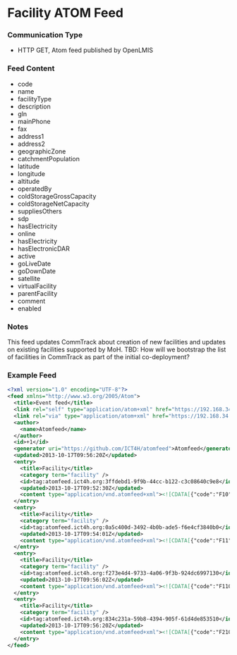 # Facility ATOM Feed

### Communication Type

- HTTP GET, Atom feed published by OpenLMIS

### Feed Content

- code
- name
- facilityType
- description
- gln
- mainPhone
- fax
- address1
- address2
- geographicZone
- catchmentPopulation
- latitude
- longitude
- altitude
- operatedBy
- coldStorageGrossCapacity
- coldStorageNetCapacity
- suppliesOthers
- sdp
- hasElectricity
- online
- hasElectricity
- hasElectronicDAR
- active
- goLiveDate
- goDownDate
- satellite
- virtualFacility
- parentFacility
- comment
- enabled

### Notes

This feed updates CommTrack about creation of new facilities and updates on existing facilities supported by MoH.
TBD: How will we bootstrap the list of facilities in CommTrack as part of the initial co-deployment?  

### Example Feed
```xml
<?xml version="1.0" encoding="UTF-8"?>
<feed xmlns="http://www.w3.org/2005/Atom">
  <title>Event feed</title>
  <link rel="self" type="application/atom+xml" href="https://192.168.34.2/feeds/facility/recent" />
  <link rel="via" type="application/atom+xml" href="https://192.168.34.2/feeds/facility/1" />
  <author>
    <name>Atomfeed</name>
  </author>
  <id>+1</id>
  <generator uri="https://github.com/ICT4H/atomfeed">Atomfeed</generator>
  <updated>2013-10-17T09:56:20Z</updated>
  <entry>
    <title>Facility</title>
    <category term="facility" />
    <id>tag:atomfeed.ict4h.org:3ffdebd1-9f9b-44cc-b122-c3c08640c9e8</id>
    <updated>2013-10-17T09:52:30Z</updated>
    <content type="application/vnd.atomfeed+xml"><![CDATA[{"code":"F10","name":"Village Dispensary","description":"IT department","mainPhone":"9876234981","fax":"fax","address1":"A","address2":"B","geographicZone":"District1","facilityType":"Warehouse","catchmentPopulation":333,"latitude":22.1,"longitude":1.2,"altitude":3.3,"operatedBy":"FBO","coldStorageGrossCapacity":9.9,"coldStorageNetCapacity":6.6,"suppliesOthers":true,"sdp":true,"hasElectricity":true,"online":true,"hasElectronicSCC":true,"hasElectronicDAR":true,"active":true,"goLiveDate":1352572200000,"goDownDate":1352572200000,"satellite":false,"comment":"fc","enabled":true,"virtualFacility":false,"gln":"G7645"}]]></content>
  </entry>
  <entry>
    <title>Facility</title>
    <category term="facility" />
    <id>tag:atomfeed.ict4h.org:0a5c400d-3492-4b0b-ade5-f6e4cf3840b0</id>
    <updated>2013-10-17T09:54:01Z</updated>
    <content type="application/vnd.atomfeed+xml"><![CDATA[{"code":"F11","name":"Central Hospital","description":"IT department","mainPhone":"9876234981","fax":"fax","address1":"A","address2":"B","geographicZone":"Ngorongoro","facilityType":"Lvl3 Hospital","catchmentPopulation":333,"latitude":22.3,"longitude":1.2,"altitude":3.3,"operatedBy":"Private","coldStorageGrossCapacity":9.9,"coldStorageNetCapacity":6.6,"suppliesOthers":true,"sdp":true,"hasElectricity":true,"online":true,"hasElectronicSCC":true,"hasElectronicDAR":true,"active":true,"goLiveDate":1352572200000,"goDownDate":1352572200000,"satellite":false,"comment":"fc","enabled":true,"virtualFacility":false,"gln":"G7646"}]]></content>
  </entry>
  <entry>
    <title>Facility</title>
    <category term="facility" />
    <id>tag:atomfeed.ict4h.org:f273e4d4-9733-4a06-9f3b-924dc6997130</id>
    <updated>2013-10-17T09:56:02Z</updated>
    <content type="application/vnd.atomfeed+xml"><![CDATA[{"code":"F110","name":"Agent 100","mainPhone":"9988776655","geographicZone":"District1","facilityType":"Warehouse","operatedBy":"FBO","sdp":true,"active":true,"goLiveDate":1382003761775,"parentFacility":"F10","enabled":true,"virtualFacility":true}]]></content>
  </entry>
  <entry>
    <title>Facility</title>
    <category term="facility" />
    <id>tag:atomfeed.ict4h.org:834c231a-59b8-4394-905f-61d4de853510</id>
    <updated>2013-10-17T09:56:20Z</updated>
    <content type="application/vnd.atomfeed+xml"><![CDATA[{"code":"F210","name":"Agent 210","mainPhone":"9911221122","geographicZone":"Ngorongoro","facilityType":"Lvl3 Hospital","operatedBy":"Private","sdp":true,"active":true,"goLiveDate":1382003780521,"parentFacility":"F11","enabled":true,"virtualFacility":true}]]></content>
  </entry>
</feed>

```
